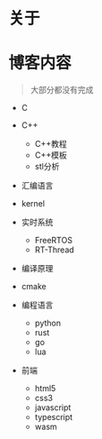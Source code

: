 # 关于


# 博客内容

> 大部分都没有完成

+ C

+ C++
  - C++教程
  - C++模板
  - stl分析

+ 汇编语言

+ kernel

+ 实时系统
  - FreeRTOS
  - RT-Thread

+ 编译原理

+ cmake

+ 编程语言
  - python
  - rust
  - go
  - lua

+ 前端
  - html5
  - css3
  - javascript
  - typescript
  - wasm

